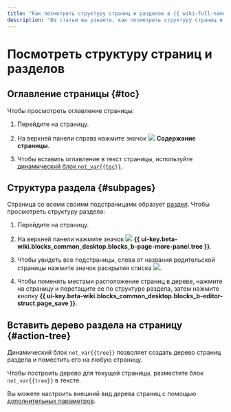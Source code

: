 ```yaml
---
title: "Как посмотреть структуру страниц и разделов в {{ wiki-full-name }}"
description: "Из статьи вы узнаете, как посмотреть структуру страниц и разделов в {{ wiki-name }}."
---
```


# Посмотреть структуру страниц и разделов

## Оглавление страницы {#toc}

Чтобы просмотреть оглавление страницы:

1. Перейдите на страницу.

1. На верхней панели справа нажмите значок ![](../_assets/wiki/svg/ico-toc.svg) **Содержание страницы**.

1. Чтобы вставить оглавление в текст страницы, используйте [динамический блок `not_var{{toc}}`](actions/toc.md).

## Структура раздела {#subpages}

Страница со всеми своими подстраницами образует [раздел](structure.md). Чтобы просмотреть структуру раздела:

1. Перейдите на страницу.

1. На верхней панели нажмите значок ![](../_assets/wiki/svg/structure-icon.svg) **{{ ui-key.beta-wiki.blocks_common_desktop.blocks_b-page-more-panel.tree }}**. 

1. Чтобы увидеть все подстраницы, слева от названия родительской страницы нажмите значок раскрытия списка ![](../_assets/wiki/svg/navigation-tree-item.svg).

1. Чтобы поменять местами расположение страниц в дереве, нажмите на страницу и перетащите ее по структуре раздела, затем нажмите кнопку **{{ ui-key.beta-wiki.blocks_common_desktop.blocks_b-editor-struct.page_save }}**.

## Вставить дерево раздела на страницу {#action-tree}

Динамический блок `not_var{{tree}}` позволяет создать дерево страниц раздела и поместить его на любую страницу.

Чтобы построить дерево для текущей страницы, разместите блок `not_var{{tree}}` в тексте.

Вы можете настроить внешний вид дерева страниц с помощью [дополнительных параметров](actions/page-lists.md).